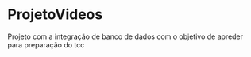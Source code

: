 # ProjetoVideos

Projeto com a integração de banco de dados com o objetivo de apreder para preparação  do tcc 
